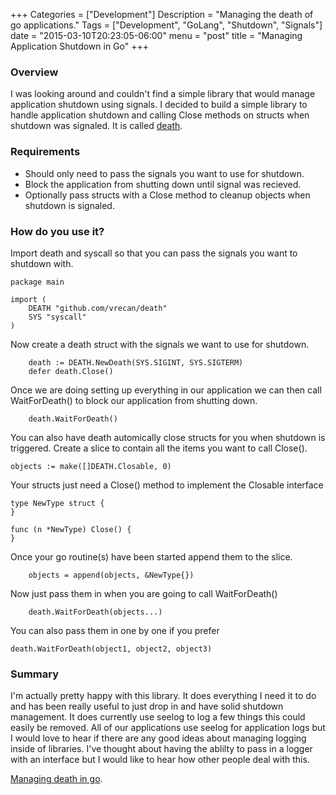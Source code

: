 +++
Categories = ["Development"]
Description = "Managing the death of go applications."
Tags = ["Development", "GoLang", "Shutdown", "Signals"]
date = "2015-03-10T20:23:05-06:00"
menu = "post"
title = "Managing Application Shutdown in Go"
+++

### Overview

I was looking around and couldn't find a simple library that would manage application shutdown using signals. I decided to build a simple library to handle application shutdown and calling Close methods on structs when shutdown was signaled. It is called [death](http://github.com/vrecan/death "Application shutdown library for golang").

### Requirements
* Should only need to pass the signals you want to use for shutdown.
* Block the application from shutting down until signal was recieved.
* Optionally pass structs with a Close method to cleanup objects when shutdown is signaled.

### How do you use it?
Import death and syscall so that you can pass the signals you want to shutdown with.
```
package main

import (
    DEATH "github.com/vrecan/death"
    SYS "syscall"
)
```

Now create a death struct with the signals we want to use for shutdown.
```
    death := DEATH.NewDeath(SYS.SIGINT, SYS.SIGTERM)
    defer death.Close()
```
Once we are doing setting up everything in our application we can then call WaitForDeath() to block our application from shutting down.
```
    death.WaitForDeath()
```

You can also have death automically close structs for you when shutdown is triggered. Create a slice to contain all the items you want to call Close().

```
objects := make([]DEATH.Closable, 0)

```

Your structs just need a Close() method to implement the Closable interface
```
type NewType struct {
}

func (n *NewType) Close() {
}

```
Once your go routine(s) have been started append them to the slice.
```
    objects = append(objects, &NewType{})

```
Now just pass them in when you are going to call WaitForDeath()
```
    death.WaitForDeath(objects...)
```

You can also pass them in one by one if you prefer
```
death.WaitForDeath(object1, object2, object3)
```

### Summary
I'm actually pretty happy with this library. It does everything I need it to do and has been really useful to just drop in and have solid shutdown management. It does currently use seelog to log a few things this could easily be removed. All of our applications use seelog for application logs but I would love to hear if there are any good ideas about managing logging inside of libraries. I've thought about having the ablilty to pass in a logger with an interface but I would like to hear how other people deal with this.

[Managing death in go](http://github.com/vrecan/death "Application shutdown library for golang").




